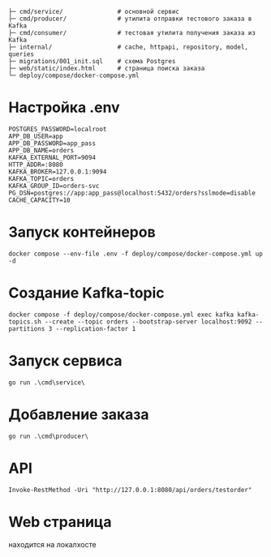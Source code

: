 ```wbl0/
├─ cmd/service/               # основной сервис
├─ cmd/producer/              # утилита отправки тестового заказа в Kafka
├─ cmd/consumer/              # тестовая утилита получения заказа из Kafka
├─ internal/                  # cache, httpapi, repository, model, queries
├─ migrations/001_init.sql    # схема Postgres
├─ web/static/index.html      # страница поиска заказа
└─ deploy/compose/docker-compose.yml
```

# Настройка .env
```
POSTGRES_PASSWORD=localroot
APP_DB_USER=app
APP_DB_PASSWORD=app_pass
APP_DB_NAME=orders
KAFKA_EXTERNAL_PORT=9094
HTTP_ADDR=:8080
KAFKA_BROKER=127.0.0.1:9094
KAFKA_TOPIC=orders
KAFKA_GROUP_ID=orders-svc
PG_DSN=postgres://app:app_pass@localhost:5432/orders?sslmode=disable
CACHE_CAPACITY=10
```

# Запуск контейнеров
```
docker compose --env-file .env -f deploy/compose/docker-compose.yml up -d
```
# Создание Kafka-topic
```
docker compose -f deploy/compose/docker-compose.yml exec kafka kafka-topics.sh --create --topic orders --bootstrap-server localhost:9092 --partitions 3 --replication-factor 1
```
# Запуск сервисa
```
go run .\cmd\service\
```
# Добавление заказа
```
go run .\cmd\producer\
```
# API
```
Invoke-RestMethod -Uri "http://127.0.0.1:8080/api/orders/testorder"
```
# Web страница
находится на локалхосте